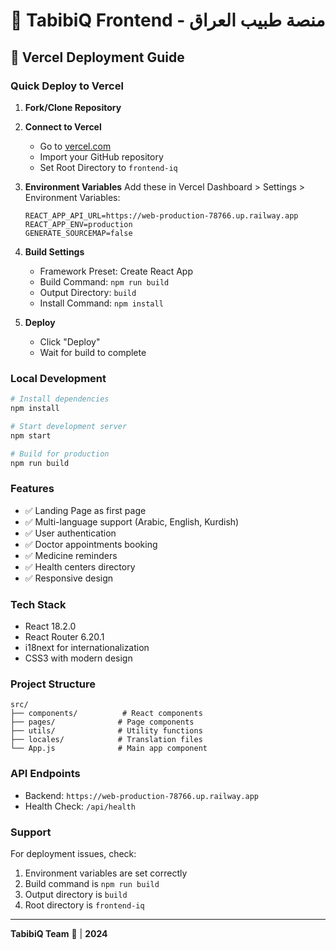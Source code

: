 # 🏥 TabibiQ Frontend - منصة طبيب العراق

## 🚀 Vercel Deployment Guide

### Quick Deploy to Vercel

1. **Fork/Clone Repository**
2. **Connect to Vercel**
   - Go to [vercel.com](https://vercel.com)
   - Import your GitHub repository
   - Set Root Directory to `frontend-iq`

3. **Environment Variables**
   Add these in Vercel Dashboard > Settings > Environment Variables:
   ```
   REACT_APP_API_URL=https://web-production-78766.up.railway.app
   REACT_APP_ENV=production
   GENERATE_SOURCEMAP=false
   ```

4. **Build Settings**
   - Framework Preset: Create React App
   - Build Command: `npm run build`
   - Output Directory: `build`
   - Install Command: `npm install`

5. **Deploy**
   - Click "Deploy"
   - Wait for build to complete

### Local Development

```bash
# Install dependencies
npm install

# Start development server
npm start

# Build for production
npm run build
```

### Features

- ✅ Landing Page as first page
- ✅ Multi-language support (Arabic, English, Kurdish)
- ✅ User authentication
- ✅ Doctor appointments booking
- ✅ Medicine reminders
- ✅ Health centers directory
- ✅ Responsive design

### Tech Stack

- React 18.2.0
- React Router 6.20.1
- i18next for internationalization
- CSS3 with modern design

### Project Structure

```
src/
├── components/          # React components
├── pages/              # Page components
├── utils/              # Utility functions
├── locales/            # Translation files
└── App.js              # Main app component
```

### API Endpoints

- Backend: `https://web-production-78766.up.railway.app`
- Health Check: `/api/health`

### Support

For deployment issues, check:
1. Environment variables are set correctly
2. Build command is `npm run build`
3. Output directory is `build`
4. Root directory is `frontend-iq`

---

**TabibiQ Team** 🏥 | **2024** 